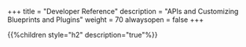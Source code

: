 +++
title = "Developer Reference"
description = "APIs and Customizing Blueprints and Plugins"
weight = 70
alwaysopen = false
+++

{{%children style="h2" description="true"%}}
